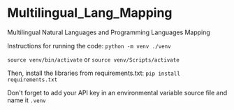 # Multilingual_Lang_Mapping
Multilingual Natural Languages and Programming Languages Mapping

Instructions for running the code:
`python -m venv ./venv`

`source venv/bin/activate` or `source venv/Scripts/activate`

Then, install the libraries from requirements.txt:
`pip install requirements.txt`

Don't forget to add your API key in an environmental variable source file and name it `.venv`